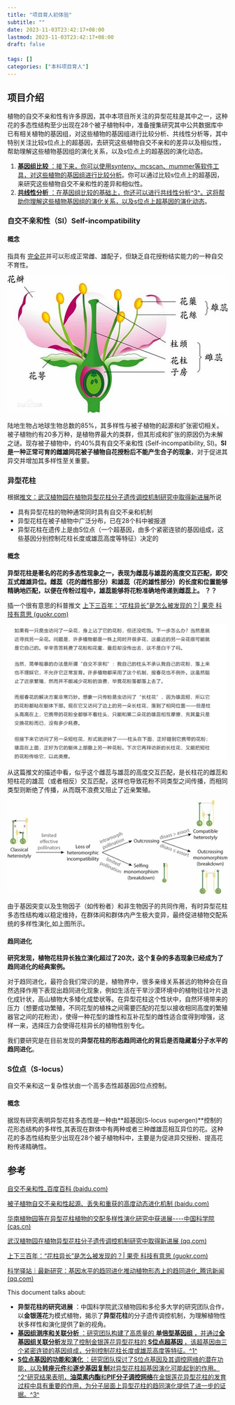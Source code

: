 ```yaml
---
title: "项目育人初体验"
subtitle: ""
date: 2023-11-03T23:42:17+08:00
lastmod: 2023-11-03T23:42:17+08:00
draft: false

tags: []
categories: ["本科项目育人"]
---
```

## 项目介绍

植物的自交不亲和性有许多原因，其中本项目所关注的异型花柱是其中之一，这种花的多态性结构至少出现在28个被子植物科中，准备搜集研究其中公共数据库中已有相关植物的基因组，对这些植物的基因组进行比较分析、共线性分析等，其中特别关注比较s位点上的超基因，去研究这些植物自交不亲和的差异以及相似性，帮助理解这些植物基因组的演化关系，以及s位点上的超基因的演化动态。



1. [ **基因组比较** ：接下来，你可以使用synteny、mcscan、mummer等软件工具，对这些植物的基因组进行比较分析](https://www.jianshu.com/p/2e184e5c15b7)。你可以通过比较s位点上的超基因，来研究这些植物自交不亲和性的差异和相似性。
2. [ **共线性分析** ：在基因组比较的基础上，你还可以进行共线性分析](https://baijiahao.baidu.com/s?id=1715591836205248994)[^3^](https://bing.com/search?q=%E6%A4%8D%E7%89%A9%E5%9F%BA%E5%9B%A0%E7%BB%84%E5%85%B1%E7%BA%BF%E6%80%A7%E5%88%86%E6%9E%90%E6%96%B9%E6%B3%95)[。这将帮助你理解这些植物基因组的演化关系，以及s位点上超基因的演化动态](https://zhuanlan.zhihu.com/p/621752664)。

### 自交不亲和性（SI）Self-incompatibility

#### 概念

指具有 [完全花](https://baike.baidu.com/item/%E5%AE%8C%E5%85%A8%E8%8A%B1/5874539?fromModule=lemma_inlink)并可以形成正常雌、雄配子，但缺乏自花授粉结实能力的一种自交不育性。

![1699113313273](image/index/1699113313273.png "完全花概述图")

陆地生物占地球生物总数的85%，其多样性与被子植物的起源和扩张密切相关。被子植物约有20多万种，是植物界最大的类群，但其形成和扩张的原因仍为未解之谜。现存被子植物中，约40%具有自交不亲和性 (Self-incompatibility, SI)。**SI是一种正常可育的雌雄同花被子植物自花授粉后不能产生合子的现象**，对于促进其异交并增加其多样性至关重要。

### 异型花柱

根据[推文：武汉植物园在植物异型花柱分子遗传调控机制研究中取得新进展](https://mp.weixin.qq.com/s/PSVMjaIelvQ2C-UFYTYPxg)所说

* 具有异型花柱的物种通常同时具有自交不亲和机制
* 异型花柱在被子植物中广泛分布，已在28个科中被报道
* 异型花柱在遗传上是由S位点（一个超基因，由多个紧密连锁的基因组成，这些基因分别控制花柱长度或雄蕊高度等特征）决定的

#### 概念

**异型花柱是著名的花的多态性现象之一，表现为雌蕊与雄蕊的高度交互匹配，即交互式雌雄异位。雌蕊（花的雌性部分）和雄蕊（花的雄性部分）的长度和位置能够精确地匹配，以便在传粉过程中，雄蕊能够将花粉准确地传递到雌蕊上。 ？？**

插一个很有意思的科普推文  [上下三百年：“花柱异长”是怎么被发现的？| 果壳 科技有意思 (guokr.com)](https://www.guokr.com/article/440597)

![1699116539369](image/index/1699116539369.png)

从这篇推文的描述中看，似乎这个雌蕊与雄蕊的高度交互匹配，是长柱花的雌蕊和短柱花的雄蕊（或者相反）交互匹配，这样也导致花粉不同类型之间传播，而相同类型则断绝了传播，从而既不浪费又阻止了近亲繁殖。

![1699029916946](image/index/1699029916946.png "有效传粉者长期缺乏时异型花柱植物可能的演化趋势。")

由于基因突变以及生物因子（如传粉者）和非生物因子的共同作用，有时异型花柱多态性结构难以稳定维持，在群体间和群体内产生极大变异，最终促进植物交配系统的多样性演化,如上图所示。

#### 趋同进化

**研究发现，植物花柱异长独立演化超过了20次，这个复杂的多态现象已经成为了趋同进化的经典案例。**

对于趋同进化，最符合我们常识的是，植物界中，很多亲缘关系甚远的物种会在自然选择作用下表现出趋同进化现象，例如生活在干旱沙漠环境中的植物往往叶片退化成针状，高山植物大多矮化成垫状等。在异型花柱这个性状中，自然环境带来的压力（想要成功繁殖，不同花型的植株之间需要匹配的花型以接收相同高度的繁殖器官之间的花粉流），使得一种花型的雄性和互补花型的雌性适合度得到增强，这样一来，选择压力会使得花柱异长的植物性别专化。

我们要研究是在目前发现的**异型花柱的形态趋同进化的背后是否隐藏着分子水平的趋同进化**。

### S位点（S-locus）

自交不亲和这一复杂性状由一个高多态性超基因*S*位点控制。

#### 概念

据现有研究表明异型花柱多态性是一种由**超基因(S-locus supergen)**控制的花形态结构的多样性,其表现在群体中有两种或者三种雌雄蕊相互异位的花。这种花的多态性结构至少出现在28个被子植物科中，主要是为促进异交授粉、提高花粉传递精确性。


## 参考

[自交不亲和性_百度百科 (baidu.com)](https://baike.baidu.com/item/%E8%87%AA%E4%BA%A4%E4%B8%8D%E4%BA%B2%E5%92%8C%E6%80%A7/5105784#2)

[被子植物自交不亲和性起源、丢失和重获的高度动态进化机制 (baidu.com)](https://baijiahao.baidu.com/s?id=1715591836205248994)

[华南植物园等在异型花柱植物的交配多样性演化研究中获进展----中国科学院 (cas.cn)](https://www.cas.cn/syky/202301/t20230119_4872922.shtml)

[武汉植物园在植物异型花柱分子遗传调控机制研究中取得新进展 (qq.com)](https://mp.weixin.qq.com/s/PSVMjaIelvQ2C-UFYTYPxg)

[上下三百年：“花柱异长”是怎么被发现的？| 果壳 科技有意思 (guokr.com)](https://www.guokr.com/article/440597)

[科学驿站｜最新研究：基因水平的趋同进化推动植物形态上的趋同进化_腾讯新闻 (qq.com)](https://new.qq.com/rain/a/20221113A03S3T00)


This document talks about:

* **异型花柱的研究进展** ：中国科学院武汉植物园和多伦多大学的研究团队合作，以**金银莲花**为模式植物，揭示了**异型花柱**的分子遗传调控机制，为理解植物性状多样性和演化提供了新的视角。
* [ **基因组测序和关联分析** ：研究团队构建了高质量的 **单倍型基因组** ，并通过**全基因组关联分析**发现了控制金银莲花异型花柱的 **S位点超基因** ，该超基因由三个紧密连锁的基因组成，分别控制花柱长度或雄蕊高度等特征。](https://edgeservices.bing.com/edgesvc/chat?udsframed=1&form=SHORUN&clientscopes=chat,noheader,udsedgeshop,channelstable,&shellsig=c9319c1362f174328caba0ccd86eeb602e77691b&setlang=zh-CN&darkschemeovr=1#sjevt%7CDiscover.Chat.SydneyClickPageCitation%7Cadpclick%7C0%7C243f6e35-ebcf-4a08-b365-3c5411119c0a%7C%7B%22sourceAttributions%22%3A%7B%22providerDisplayName%22%3A%22%E5%BC%82%E5%9E%8B%E8%8A%B1%E6%9F%B1%E5%9C%A8%E9%81%97%E4%BC%A0%E4%B8%8A%E6%98%AF%E7%94%B1...%22%2C%22pageType%22%3A%22html%22%2C%22pageIndex%22%3A1%2C%22relatedPageUrl%22%3A%22https%253A%252F%252Fmp.weixin.qq.com%252Fs%252FPSVMjaIelvQ2C-UFYTYPxg%22%2C%22lineIndex%22%3A6%2C%22highlightText%22%3A%22%E5%BC%82%E5%9E%8B%E8%8A%B1%E6%9F%B1%E5%9C%A8%E9%81%97%E4%BC%A0%E4%B8%8A%E6%98%AF%E7%94%B1S%E4%BD%8D%E7%82%B9%E5%86%B3%E5%AE%9A%E7%9A%84%EF%BC%8CS%E4%BD%8D%E7%82%B9%E6%98%AF%E4%B8%80%E4%B8%AA%E8%B6%85%E5%9F%BA%E5%9B%A0%EF%BC%8C%E7%94%B1%E5%A4%9A%E4%B8%AA%E7%B4%A7%E5%AF%86%E8%BF%9E%E9%94%81%E7%9A%84%E5%9F%BA%E5%9B%A0%E7%BB%84%E6%88%90%EF%BC%8C%E8%BF%99%E4%BA%9B%E5%9F%BA%E5%9B%A0%E5%88%86%E5%88%AB%E6%8E%A7%E5%88%B6%E8%8A%B1%E6%9F%B1%E9%95%BF%E5%BA%A6%E6%88%96%E9%9B%84%E8%95%8A%E9%AB%98%E5%BA%A6%E7%AD%89%E7%89%B9%E5%BE%81%E3%80%82%22%2C%22snippets%22%3A%5B%5D%7D%7D)[^1^](https://edgeservices.bing.com/edgesvc/chat?udsframed=1&form=SHORUN&clientscopes=chat,noheader,udsedgeshop,channelstable,&shellsig=c9319c1362f174328caba0ccd86eeb602e77691b&setlang=zh-CN&darkschemeovr=1#sjevt%7CDiscover.Chat.SydneyClickPageCitation%7Cadpclick%7C0%7C243f6e35-ebcf-4a08-b365-3c5411119c0a%7C%7B%22sourceAttributions%22%3A%7B%22providerDisplayName%22%3A%22%E5%BC%82%E5%9E%8B%E8%8A%B1%E6%9F%B1%E5%9C%A8%E9%81%97%E4%BC%A0%E4%B8%8A%E6%98%AF%E7%94%B1...%22%2C%22pageType%22%3A%22html%22%2C%22pageIndex%22%3A1%2C%22relatedPageUrl%22%3A%22https%253A%252F%252Fmp.weixin.qq.com%252Fs%252FPSVMjaIelvQ2C-UFYTYPxg%22%2C%22lineIndex%22%3A6%2C%22highlightText%22%3A%22%E5%BC%82%E5%9E%8B%E8%8A%B1%E6%9F%B1%E5%9C%A8%E9%81%97%E4%BC%A0%E4%B8%8A%E6%98%AF%E7%94%B1S%E4%BD%8D%E7%82%B9%E5%86%B3%E5%AE%9A%E7%9A%84%EF%BC%8CS%E4%BD%8D%E7%82%B9%E6%98%AF%E4%B8%80%E4%B8%AA%E8%B6%85%E5%9F%BA%E5%9B%A0%EF%BC%8C%E7%94%B1%E5%A4%9A%E4%B8%AA%E7%B4%A7%E5%AF%86%E8%BF%9E%E9%94%81%E7%9A%84%E5%9F%BA%E5%9B%A0%E7%BB%84%E6%88%90%EF%BC%8C%E8%BF%99%E4%BA%9B%E5%9F%BA%E5%9B%A0%E5%88%86%E5%88%AB%E6%8E%A7%E5%88%B6%E8%8A%B1%E6%9F%B1%E9%95%BF%E5%BA%A6%E6%88%96%E9%9B%84%E8%95%8A%E9%AB%98%E5%BA%A6%E7%AD%89%E7%89%B9%E5%BE%81%E3%80%82%22%2C%22snippets%22%3A%5B%5D%7D%7D)
* [ **S位点基因的功能和演化** ：研究团队探讨了S位点基因及其调控网络的潜在功能，以及**转座元件**和**逐步基因复制**对异型花柱超基因演化可能起到的作用。](https://edgeservices.bing.com/edgesvc/chat?udsframed=1&form=SHORUN&clientscopes=chat,noheader,udsedgeshop,channelstable,&shellsig=c9319c1362f174328caba0ccd86eeb602e77691b&setlang=zh-CN&darkschemeovr=1#sjevt%7CDiscover.Chat.SydneyClickPageCitation%7Cadpclick%7C1%7C243f6e35-ebcf-4a08-b365-3c5411119c0a%7C%7B%22sourceAttributions%22%3A%7B%22providerDisplayName%22%3A%22%E8%AF%A5%E7%A0%94%E7%A9%B6%E8%BF%98%E6%8E%A2%E8%AE%A8%E4%BA%86S%E4%BD%8D%E7%82%B9...%22%2C%22pageType%22%3A%22html%22%2C%22pageIndex%22%3A1%2C%22relatedPageUrl%22%3A%22https%253A%252F%252Fmp.weixin.qq.com%252Fs%252FPSVMjaIelvQ2C-UFYTYPxg%22%2C%22lineIndex%22%3A12%2C%22highlightText%22%3A%22%E8%AF%A5%E7%A0%94%E7%A9%B6%E8%BF%98%E6%8E%A2%E8%AE%A8%E4%BA%86S%E4%BD%8D%E7%82%B9%E5%9F%BA%E5%9B%A0%E5%8F%8A%E5%85%B6%E8%B0%83%E6%8E%A7%E7%BD%91%E7%BB%9C%E7%9A%84%E6%BD%9C%E5%9C%A8%E5%8A%9F%E8%83%BD%EF%BC%8C%E4%BB%A5%E5%8F%8A%E8%BD%AC%E5%BA%A7%E5%85%83%E4%BB%B6%E5%92%8C%E9%80%90%E6%AD%A5%E5%9F%BA%E5%9B%A0%E5%A4%8D%E5%88%B6%E5%AF%B9%E5%BC%82%E5%9E%8B%E8%8A%B1%E6%9F%B1%E8%B6%85%E5%9F%BA%E5%9B%A0%E6%BC%94%E5%8C%96%E5%8F%AF%E8%83%BD%E8%B5%B7%E5%88%B0%E7%9A%84%E4%BD%9C%E7%94%A8%E3%80%82%22%2C%22snippets%22%3A%5B%5D%7D%7D)[^2^](https://edgeservices.bing.com/edgesvc/chat?udsframed=1&form=SHORUN&clientscopes=chat,noheader,udsedgeshop,channelstable,&shellsig=c9319c1362f174328caba0ccd86eeb602e77691b&setlang=zh-CN&darkschemeovr=1#sjevt%7CDiscover.Chat.SydneyClickPageCitation%7Cadpclick%7C1%7C243f6e35-ebcf-4a08-b365-3c5411119c0a%7C%7B%22sourceAttributions%22%3A%7B%22providerDisplayName%22%3A%22%E8%AF%A5%E7%A0%94%E7%A9%B6%E8%BF%98%E6%8E%A2%E8%AE%A8%E4%BA%86S%E4%BD%8D%E7%82%B9...%22%2C%22pageType%22%3A%22html%22%2C%22pageIndex%22%3A1%2C%22relatedPageUrl%22%3A%22https%253A%252F%252Fmp.weixin.qq.com%252Fs%252FPSVMjaIelvQ2C-UFYTYPxg%22%2C%22lineIndex%22%3A12%2C%22highlightText%22%3A%22%E8%AF%A5%E7%A0%94%E7%A9%B6%E8%BF%98%E6%8E%A2%E8%AE%A8%E4%BA%86S%E4%BD%8D%E7%82%B9%E5%9F%BA%E5%9B%A0%E5%8F%8A%E5%85%B6%E8%B0%83%E6%8E%A7%E7%BD%91%E7%BB%9C%E7%9A%84%E6%BD%9C%E5%9C%A8%E5%8A%9F%E8%83%BD%EF%BC%8C%E4%BB%A5%E5%8F%8A%E8%BD%AC%E5%BA%A7%E5%85%83%E4%BB%B6%E5%92%8C%E9%80%90%E6%AD%A5%E5%9F%BA%E5%9B%A0%E5%A4%8D%E5%88%B6%E5%AF%B9%E5%BC%82%E5%9E%8B%E8%8A%B1%E6%9F%B1%E8%B6%85%E5%9F%BA%E5%9B%A0%E6%BC%94%E5%8C%96%E5%8F%AF%E8%83%BD%E8%B5%B7%E5%88%B0%E7%9A%84%E4%BD%9C%E7%94%A8%E3%80%82%22%2C%22snippets%22%3A%5B%5D%7D%7D)[研究结果表明，**油菜素内酯**和**PIF分子调控网络**在金银莲花异型花柱的发育过程中具有重要的作用，为分子层面上异型花柱的趋同演化提供了进一步的证据。](https://edgeservices.bing.com/edgesvc/chat?udsframed=1&form=SHORUN&clientscopes=chat,noheader,udsedgeshop,channelstable,&shellsig=c9319c1362f174328caba0ccd86eeb602e77691b&setlang=zh-CN&darkschemeovr=1#sjevt%7CDiscover.Chat.SydneyClickPageCitation%7Cadpclick%7C2%7C243f6e35-ebcf-4a08-b365-3c5411119c0a%7C%7B%22sourceAttributions%22%3A%7B%22providerDisplayName%22%3A%22%E5%90%8C%E6%97%B6%EF%BC%8C%E7%A0%94%E7%A9%B6%E5%8F%91%E7%8E%B0%E6%B2%B9%E8%8F%9C%E7%B4%A0...%22%2C%22pageType%22%3A%22html%22%2C%22pageIndex%22%3A1%2C%22relatedPageUrl%22%3A%22https%253A%252F%252Fmp.weixin.qq.com%252Fs%252FPSVMjaIelvQ2C-UFYTYPxg%22%2C%22lineIndex%22%3A12%2C%22highlightText%22%3A%22%E5%90%8C%E6%97%B6%EF%BC%8C%E7%A0%94%E7%A9%B6%E5%8F%91%E7%8E%B0%E6%B2%B9%E8%8F%9C%E7%B4%A0%E5%86%85%E9%85%AF%E5%9C%A8%E9%87%91%E9%93%B6%E8%8E%B2%E8%8A%B1%E5%BC%82%E5%9E%8B%E8%8A%B1%E6%9F%B1%E7%9A%84%E5%8F%91%E8%82%B2%E8%BF%87%E7%A8%8B%E4%B8%AD%E5%85%B7%E6%9C%89%E9%87%8D%E8%A6%81%E7%9A%84%E4%BD%9C%E7%94%A8%EF%BC%8C%E5%B9%B6%E4%B8%94PIF%20%EF%BC%88phytochrome-interacting%20factor%EF%BC%8C%E5%85%89%E6%95%8F%E8%89%B2%E7%B4%A0%E4%BA%92%E4%BD%9C%E5%9B%A0%E5%AD%90%EF%BC%89%E5%88%86%E5%AD%90%E8%B0%83%E6%8E%A7%E7%BD%91%E7%BB%9C%E5%9C%A8%E9%9B%84%E8%95%8A%E4%B8%AD%E6%98%BE%E8%91%97%E5%AF%8C%E9%9B%86%EF%BC%8C%E4%B8%BA%E5%88%86%E5%AD%90%E5%B1%82%E9%9D%A2%E4%B8%8A%E5%BC%82%E5%9E%8B%E8%8A%B1%E6%9F%B1%E7%9A%84%E8%B6%8B%E5%90%8C%E6%BC%94%E5%8C%96%E6%8F%90%E4%BE%9B%E4%BA%86%E8%BF%9B%E4%B8%80%E6%AD%A5%E7%9A%84%E8%AF%81%E6%8D%AE%EF%BC%88%E5%9B%BE4%EF%BC%89%E3%80%82%22%2C%22snippets%22%3A%5B%5D%7D%7D)[^3^](https://edgeservices.bing.com/edgesvc/chat?udsframed=1&form=SHORUN&clientscopes=chat,noheader,udsedgeshop,channelstable,&shellsig=c9319c1362f174328caba0ccd86eeb602e77691b&setlang=zh-CN&darkschemeovr=1#sjevt%7CDiscover.Chat.SydneyClickPageCitation%7Cadpclick%7C2%7C243f6e35-ebcf-4a08-b365-3c5411119c0a%7C%7B%22sourceAttributions%22%3A%7B%22providerDisplayName%22%3A%22%E5%90%8C%E6%97%B6%EF%BC%8C%E7%A0%94%E7%A9%B6%E5%8F%91%E7%8E%B0%E6%B2%B9%E8%8F%9C%E7%B4%A0...%22%2C%22pageType%22%3A%22html%22%2C%22pageIndex%22%3A1%2C%22relatedPageUrl%22%3A%22https%253A%252F%252Fmp.weixin.qq.com%252Fs%252FPSVMjaIelvQ2C-UFYTYPxg%22%2C%22lineIndex%22%3A12%2C%22highlightText%22%3A%22%E5%90%8C%E6%97%B6%EF%BC%8C%E7%A0%94%E7%A9%B6%E5%8F%91%E7%8E%B0%E6%B2%B9%E8%8F%9C%E7%B4%A0%E5%86%85%E9%85%AF%E5%9C%A8%E9%87%91%E9%93%B6%E8%8E%B2%E8%8A%B1%E5%BC%82%E5%9E%8B%E8%8A%B1%E6%9F%B1%E7%9A%84%E5%8F%91%E8%82%B2%E8%BF%87%E7%A8%8B%E4%B8%AD%E5%85%B7%E6%9C%89%E9%87%8D%E8%A6%81%E7%9A%84%E4%BD%9C%E7%94%A8%EF%BC%8C%E5%B9%B6%E4%B8%94PIF%20%EF%BC%88phytochrome-interacting%20factor%EF%BC%8C%E5%85%89%E6%95%8F%E8%89%B2%E7%B4%A0%E4%BA%92%E4%BD%9C%E5%9B%A0%E5%AD%90%EF%BC%89%E5%88%86%E5%AD%90%E8%B0%83%E6%8E%A7%E7%BD%91%E7%BB%9C%E5%9C%A8%E9%9B%84%E8%95%8A%E4%B8%AD%E6%98%BE%E8%91%97%E5%AF%8C%E9%9B%86%EF%BC%8C%E4%B8%BA%E5%88%86%E5%AD%90%E5%B1%82%E9%9D%A2%E4%B8%8A%E5%BC%82%E5%9E%8B%E8%8A%B1%E6%9F%B1%E7%9A%84%E8%B6%8B%E5%90%8C%E6%BC%94%E5%8C%96%E6%8F%90%E4%BE%9B%E4%BA%86%E8%BF%9B%E4%B8%80%E6%AD%A5%E7%9A%84%E8%AF%81%E6%8D%AE%EF%BC%88%E5%9B%BE4%EF%BC%89%E3%80%82%22%2C%22snippets%22%3A%5B%5D%7D%7D)
